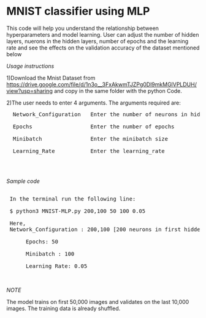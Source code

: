 # MNIST classifier using MLP # 
This code will help you understand the relationship between hyperparameters and model learning. User can adjust the number of hidden layers, nuerons in the hidden layers, number of epochs and the learning rate and see the effects on the validation accuracy of the dataset mentioned below 

*Usage instructions* <br>

1)Download the Mnist Dataset from https://drive.google.com/file/d/1n3o__3FxAkwmTJZPg0Dl9mkMGlVPLDUH/view?usp=sharing and copy in the same folder with the python Code.

2)The user needs to enter 4 arguments. The arguments required are:
<pre>
  Network_Configuration   Enter the number of neurons in hidden each layer astuple {Seperated by comma} <br>
  Epochs                  Enter the number of epochs <br>
  Minibatch               Enter the minibatch size<br>
  Learning_Rate           Enter the learning_rate<br>
  
 </pre>
  *Sample code*
<pre>  
 In the terminal run the following line:

 $ python3 MNIST-MLP.py 200,100 50 100 0.05
 
 Here,<br> Network_Configuration : 200,100 [200 neurons in first hidden layer and 100 neurons in the second hidden layer]<br>
      Epochs: 50<br>
      Minibatch : 100<br>
      Learning Rate: 0.05<br>
 </pre>
 
 *NOTE* <br>
 
 The model trains on first 50,000 images and validates on the last 10,000 images. The training data is already shuffled.
  
  




 
 
 
